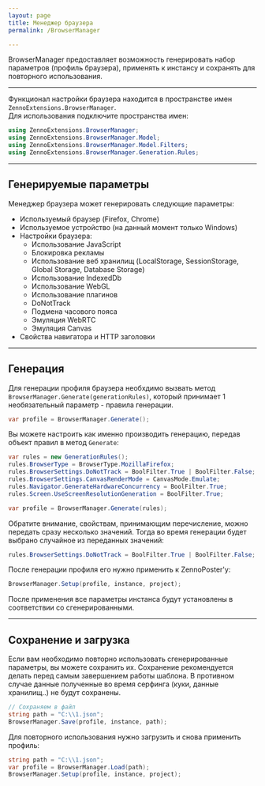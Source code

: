 ```yaml
---
layout: page
title: Менеджер браузера
permalink: /BrowserManager

---
```


BrowserManager предоставляет возможность генерировать набор параметров (профиль браузера), применять к инстансу и сохранять для повторного использования. 

***

Функционал настройки браузера находится в пространстве имен `ZennoExtensions.BrowserManager`.  
Для использования подключите пространства имен:
```csharp
using ZennoExtensions.BrowserManager;
using ZennoExtensions.BrowserManager.Model;
using ZennoExtensions.BrowserManager.Model.Filters;
using ZennoExtensions.BrowserManager.Generation.Rules;
```

***

## Генерируемые параметры

Менеджер браузера может генерировать следующие параметры:

+ Используемый браузер (Firefox, Chrome)
+ Используемое устройство (на данный момент только Windows)
+ Настройки браузера:
    + Использование JavaScript
    + Блокировка рекламы
    + Использование веб хранилищ (LocalStorage, SessionStorage, Global Storage, Database Storage)
    + Использование IndexedDb
    + Использование WebGL
    + Использование плагинов
    + DoNotTrack
    + Подмена часового пояса
    + Эмуляция WebRTC
    + Эмуляция Canvas
+ Свойства навигатора и HTTP заголовки

***

## Генерация

Для генерации профиля браузера необхдимо вызвать метод `BrowserManager.Generate(generationRules)`, который принимает 1 необязательный параметр - правила генерации.

```csharp
var profile = BrowserManager.Generate();
```

Вы можете настроить как именно производить генерацию, передав объект правил в метод `Generate`:

```csharp
var rules = new GenerationRules();
rules.BrowserType = BrowserType.MozillaFirefox;
rules.BrowserSettings.DoNotTrack = BoolFilter.True | BoolFilter.False;
rules.BrowserSettings.CanvasRenderMode = CanvasMode.Emulate;
rules.Navigator.GenerateHardwareConcurrency = BoolFilter.True;
rules.Screen.UseScreenResolutionGeneration = BoolFilter.True;

var profile = BrowserManager.Generate(rules);
```

Обратите внимание, свойствам, принимающим перечисление, можно передать сразу несколько значений. Тогда во время генерации будет выбрано случайное из переданных значений:
```csharp
rules.BrowserSettings.DoNotTrack = BoolFilter.True | BoolFilter.False;
```

После генерации профиля его нужно применить к ZennoPoster'у:
```csharp
BrowserManager.Setup(profile, instance, project);
```
После применения все параметры инстанса будут установлены в соответствии со сгенерированными.

***

## Сохранение и загрузка

Если вам необходимо повторно использовать сгенерированные параметры, вы можете сохранить их.
Сохранение рекомендуется делать перед самым завершением работы шаблона. В противном случае данные полученные во время серфинга (куки, данные хранилищ..) не будут сохранены.

```csharp
// Сохраняем в файл
string path = "C:\\1.json";
BrowserManager.Save(profile, instance, path);
```

Для повторного использования нужно загрузить и снова применить профиль:
```csharp
string path = "C:\\1.json";
var profile = BrowserManager.Load(path);
BrowserManager.Setup(profile, instance, project);
```